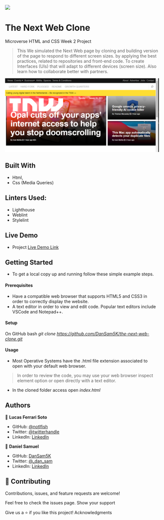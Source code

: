 ![](https://img.shields.io/badge/Microverse-blueviolet)

# The Next Web Clone
Microverse HTML and CSS Week 2 Project
>This We simulated the Next Web page by cloning and building version of the page to respond to different screen sizes.
>by applying the best practices, related to repositories and front-end code. To create Interfaces (UIs) that will adapt to different devices (screen size).
> Also learn how to collaborate better with partners.

![ScreenShot](assets/tnw.png)

## Built With

- Html,
- Css (Media Queries)

## Linters Used:

- Lighthouse
- Weblint
- Stylelint

## Live Demo

- Project [Live Demo Link](https://dansam5k.github.io/the-next-web-clone/)

## Getting Started

- To get a local copy up and running follow these simple example steps.

#### Prerequisites

- Have a compatible web browser that supports HTML5 and CSS3 in order to correctly display the website.
- A text editor in order to view and edit code. Popular text editors include VSCode and Notepad++.


#### Setup

On GitHub bash
    _git clone https://github.com/DanSam5K/the-next-web-clone.git_

#### Usage

- Most Operative Systems have the .html file extension associated to open with your default web browser.
> In order to review the code, you may use your web browser inspect element option or open directly with a text editor.

- In the cloned folder access open
    _index.html_

## Authors

👤 **Lucas Ferrari Soto**

- GitHub: [@notlfish](https://github.com/notlfish)
- Twitter: [@twitterhandle](https://twitter.com/LucasFerrariSo1)
- LinkedIn: [LinkedIn](https://linkedin.com/lucas-mauricio-ferrari-soto-472a3515a)

👤 **Daniel Samuel**

- GitHub: [DanSam5K](https://github.com/DanSam5K)
- Twitter: [@_dan_sam](https://twitter.com/_dan_sam)
- LinkedIn: [LinkedIn](https://www.linkedin.com/in/dansamuel/)

## 🤝 Contributing

Contributions, issues, and feature requests are welcome!

Feel free to check the issues page.
Show your support

Give us a ⭐️ if you like this project!
Acknowledgments
